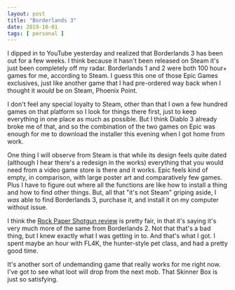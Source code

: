 ```yaml
---
layout: post
title: "Borderlands 3"
date: 2019-10-01
tags: [ personal ]
---
```


I dipped in to YouTube yesterday and realized that Borderlands 3 has been out for a few weeks. I think because it hasn't
been released on Steam it's just been completely off my radar. Borderlands 1 and 2 were both 100 hour+ games for me,
according to Steam. I guess this one of those Epic Games exclusives, just like another game that I had pre-ordered way
back when I thought it *would* be on Steam, Phoenix Point.

I don't feel any special loyalty to Steam, other than that I own a few hundred games on that platform so I look for
things there first, just to keep everything in one place as much as possible. But I think Diablo 3 already broke me of
that, and so the combination of the two games on Epic was enough for me to download the installer this evening when I
got home from work.

One thing I will observe from Steam is that while its design feels quite dated (although I hear there's a redesign in
the works) everything that you would need from a video game store is there and it works. Epic feels kind of empty, in
comparison, with large poster art and comparatively few games. Plus I have to figure out where all the functions are
like how to install a thing and how to find other things. But, all that "it's not Steam" griping aside, I *was* able to
find Borderlands 3, purchase it, and install it on my computer without issue.

I think the [Rock Paper Shotgun review](https://www.rockpapershotgun.com/2019/09/16/borderlands-3-review/) is pretty
fair, in that it's saying it's very much more of the same from Borderlands 2. Not that that's a bad thing, but I knew
exactly what I was getting in to. And that's what I got. I spent maybe an hour with FL4K, the hunter-style pet class,
and had a pretty good time.

It's another sort of undemanding game that really works for me right now. I've got to see what loot will drop from the
next mob. That Skinner Box is just so satisfying.


